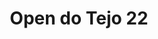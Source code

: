 ---
title: "Open do Tejo 22"
year: 2022
lang: "Portuguese"
tab: "https://debatecompetitivo.herokuapp.com/iv_tejo_2022/"
country: "Portugal"
city: "Lisboa"
authors: ['Alexandra Pardal', 'Ana Lopes', 'Filipe Gírio', 'Rodrigo Ferreira']
isMajor: False
layout: "tournament"
categories: ["tournaments"]
---